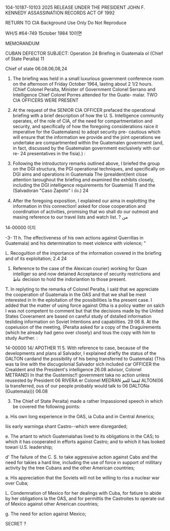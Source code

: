 104-10187-10103 2025 RELEASE UNDER THE PRESIDENT JOHN F. KENNEDY ASSASSINATION RECORDS ACT OF 1992

RETURN TO CIA
Background Use Only
Do Not Reproduce

WH/S #64-749
15ctober 1984
10이면

MEMORANDUM

CUBAN DEFECTOR
SUBJECT: Operation
24
Briefing in Guatemala ol (Chief of State Peralta)
11

Chief of state 06.08.06,08,24
1. The briefing was held in a small luxurious
government conference room on the afternoon of Friday
October 1964, lasting about 2 1/2 hours. (Chief
Colonel Peralta, Minister of Government Colonel Serrano
and Intelligence Chief Colorel Porres attended for the Guate-
malar.
TWO CIA OFFICERS WERE PRESENT

2. At the request of the SENIOR CIA OFFICER
prefaced the operational briefing with a brief description
of how the U. S. Intelligence community operates, of the
role of CIA, of the need for compartmentation and security,
and specifically of how the foregoing considerations raice
it imperative for the Guatemalans) to adopt security pre-
cautious which will ensure that the information we provide
and the joint operations we undertake are compartmented
within the Guatemalen government (and, in fact, discussed
by the Guatemalan government exclusively with our re- 24
presentatives in the fisia).)
:
3. Following the introductory remarks outlined
above, I briefed the group on the DGI structura, the PGI
operational techniques, and specifically on DGI aims and
operations in Guatemala The (prealdent)lent close attention
taroughout the briefing and examined the exhibits closely,
including the DGI intelligence requirements for Guatemia) 11
and the (Salvadoran "Caso Zapoto" i ปอ.)
24
4. After the foregoing exposition, I explained
our aima in explotting the information
in this connection! asked for close cooperation
and coordination of activities, promising that wo shall
do our outmost and masing reference to our travel lists
and watch list.
?
من

14-00000
이지

-3-
11
h. The effectiveness of his own actions against
Querrillas in Guatemala) and his determination
to meet violence with violence; "

L. Recogultion of the importance of the information
covered in the briefing and of its exploitation;
2.4
24
1. Reference to the case of the Alexican courier)
working for Quan intelliger so and now detained
Acceptance of security restrictions and عاط
decision to hold the indoriantion to those present.

T. In replyting to the remarka of Colonel Peralta,
I sald that we appreciate the cooperation of Guatemala in the
OAS and that we shall be mest interested in In the eploitation
of the possibilities la tha present case. I added that the matter
of using force against Otha is a policy watter on salch I was
not competent to comment but that the decisions made by the
United States Coverament are based on careful study of
dstalled information tesliding information on Soviet Intentions
and capabilities.
29
06
8. At the copeiusion of the meeting, (Peralta
asked for a copy of the Draguirements (which he already
had geno over closely) and tous the copy with him to study
Aurther.
:

14-00000
14/
APOTHER
11
5. With reference to case, because
of the developments and plans al Salvador, I explained
driefly the status of the DALTON cardand the possibility
of his being transferred to Guatemala) (This was ta line
with the discugolonial Salvador sich included car
OFFICER
the Crealdent and the President's intelligence 26.08
advisor, Colonel METRAND) In that the Gustemisc!!
government taka no action unless reusested by President 06
RIVERA er Colonel MEDRAN لقضا للعم ALTON(06
la transferred, ous of our people probably would talk to
06 DALTONa (Guatemala)))
06.08

3. The Chief of State Peraita) made a rather
Impassioned speech in which be covered the following points:

a. His own long experience in the OAS, ia Cuba
and in Central Americs;

liis early warninga shant Castro--which
were disregarded;

e. The artant to which Guatemalahas lived
to its obligations in the CAS; to which it has
cooperated in efforts against Castro; and to
which it has looked towari U.S. leadership;

d' The failure of the C. S. to take aggressive
action against Cabs and the need for takies a
hard line, including the use of force in support of
millitary activity by the tree Cubans and the other
American countries;

a. His appreciation that the Soviets will not be
willing to riss a nuclear war over Cuba;

L. Condemnation of Mexico for her dealings with
Cuba, for fatiure to abide by her obligations la
the OAS, and for permittis the Castroites to
operate out of Mexico against other American
countries;

g. The need for action against Mexico;

SECRET
?
